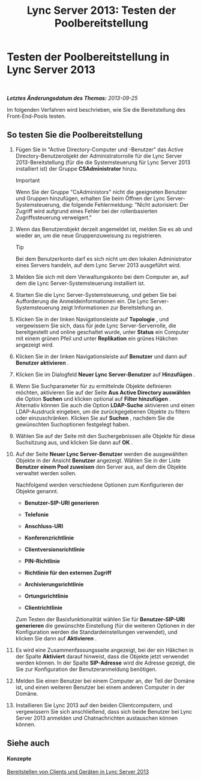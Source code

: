 ﻿---
title: 'Lync Server 2013: Testen der Poolbereitstellung'
TOCTitle: Testen der Poolbereitstellung
ms:assetid: ffd80617-155a-4041-bbeb-74503e7938dd
ms:mtpsurl: https://technet.microsoft.com/de-de/library/Gg413092(v=OCS.15)
ms:contentKeyID: 49296027
ms.date: 05/19/2016
mtps_version: v=OCS.15
ms.translationtype: HT
---

# Testen der Poolbereitstellung in Lync Server 2013

 

_**Letztes Änderungsdatum des Themas:** 2013-09-25_

Im folgenden Verfahren wird beschrieben, wie Sie die Bereitstellung des Front-End-Pools testen.

## So testen Sie die Poolbereitstellung

1.  Fügen Sie in "Active Directory-Computer und -Benutzer" das Active Directory-Benutzerobjekt der Administratorrolle für die Lync Server 2013-Bereitstellung (für die die Systemsteuerung für Lync Server 2013 installiert ist) der Gruppe **CSAdministrator** hinzu.
    

    > [!IMPORTANT]
    > Wenn Sie der Gruppe "CsAdministors" nicht die geeigneten Benutzer und Gruppen hinzufügen, erhalten Sie beim Öffnen der Lync Server-Systemsteuerung, die folgende Fehlermeldung: "Nicht autorisiert: Der Zugriff wird aufgrund eines Fehler bei der rollenbasierten Zugriffssteuerung verweigert."



2.  Wenn das Benutzerobjekt derzeit angemeldet ist, melden Sie es ab und wieder an, um die neue Gruppenzuweisung zu registrieren.
    

    > [!TIP]
    > Bei dem Benutzerkonto darf es sich nicht um den lokalen Administrator eines Servers handeln, auf dem Lync Server 2013 ausgeführt wird.



3.  Melden Sie sich mit dem Verwaltungskonto bei dem Computer an, auf dem die Lync Server-Systemsteuerung installiert ist.

4.  Starten Sie die Lync Server-Systemsteuerung, und geben Sie bei Aufforderung die Anmeldeinformationen ein. Die Lync Server-Systemsteuerung zeigt Informationen zur Bereitstellung an.

5.  Klicken Sie in der linken Navigationsleiste auf **Topologie** , und vergewissern Sie sich, dass für jede Lync Server-Serverrolle, die bereitgestellt und online geschaltet wurde, unter **Status** ein Computer mit einem grünen Pfeil und unter **Replikation** ein grünes Häkchen angezeigt wird.

6.  Klicken Sie in der linken Navigationsleiste auf **Benutzer** und dann auf **Benutzer aktivieren** .

7.  Klicken Sie im Dialogfeld **Neuer Lync Server-Benutzer** auf **Hinzufügen** .

8.  Wenn Sie Suchparameter für zu ermittelnde Objekte definieren möchten, aktivieren Sie auf der Seite **Aus Active Directory auswählen** die Option **Suchen** und klicken optional auf **Filter hinzufügen** . Alternativ können Sie auch die Option **LDAP-Suche** aktivieren und einen LDAP-Ausdruck eingeben, um die zurückgegebenen Objekte zu filtern oder einzuschränken. Klicken Sie auf **Suchen** , nachdem Sie die gewünschten Suchoptionen festgelegt haben.

9.  Wählen Sie auf der Seite mit den Suchergebnissen alle Objekte für diese Suchsitzung aus, und klicken Sie dann auf **OK** .

10. Auf der Seite **Neuer Lync Server-Benutzer** werden die ausgewählten Objekte in der Ansicht **Benutzer** angezeigt. Wählen Sie in der Liste **Benutzer einem Pool zuweisen** den Server aus, auf dem die Objekte verwaltet werden sollen.
    
    Nachfolgend werden verschiedene Optionen zum Konfigurieren der Objekte genannt.
    
      - **Benutzer-SIP-URI generieren**
    
      - **Telefonie**
    
      - **Anschluss-URI**
    
      - **Konferenzrichtlinie**
    
      - **Clientversionsrichtlinie**
    
      - **PIN-Richtlinie**
    
      - **Richtlinie für den externen Zugriff**
    
      - **Archivierungsrichtlinie**
    
      - **Ortungsrichtlinie**
    
      - **Clientrichtlinie**
    
    Zum Testen der Basisfunktionalität wählen Sie für **Benutzer-SIP-URI generieren** die gewünschte Einstellung (für die weiteren Optionen in der Konfiguration werden die Standardeinstellungen verwendet), und klicken Sie dann auf **Aktivieren** .

11. Es wird eine Zusammenfassungsseite angezeigt, bei der ein Häkchen in der Spalte **Aktiviert** darauf hinweist, dass die Objekte jetzt verwendet werden können. In der Spalte **SIP-Adresse** wird die Adresse gezeigt, die Sie zur Konfiguration der Benutzeranmeldung benötigen.

12. Melden Sie einen Benutzer bei einem Computer an, der Teil der Domäne ist, und einen weiteren Benutzer bei einem anderen Computer in der Domäne.

13. Installieren Sie Lync 2013 auf den beiden Clientcomputern, und vergewissern Sie sich anschließend, dass sich beide Benutzer bei Lync Server 2013 anmelden und Chatnachrichten austauschen können können.

## Siehe auch

#### Konzepte

[Bereitstellen von Clients und Geräten in Lync Server 2013](lync-server-2013-deploying-clients-and-devices.md)

